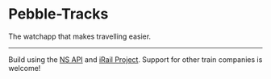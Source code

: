 Pebble-Tracks
=============

The watchapp that makes travelling easier.


-----

Build using the [NS API](http://www.ns.nl/api/api) and [iRail Project](http://project.irail.be/).
Support for other train companies is welcome!
